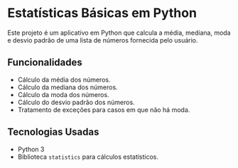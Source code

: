 # Estatísticas Básicas em Python

Este projeto é um aplicativo em Python que calcula a média, mediana, moda e desvio padrão de uma lista de números fornecida pelo usuário.

## Funcionalidades

- Cálculo da média dos números.
- Cálculo da mediana dos números.
- Cálculo da moda dos números.
- Cálculo do desvio padrão dos números.
- Tratamento de exceções para casos em que não há moda.

## Tecnologias Usadas

- Python 3
- Biblioteca `statistics` para cálculos estatísticos.
